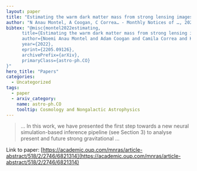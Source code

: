 ```yaml
---
layout: paper
title: "Estimating the warm dark matter mass from strong lensing images with truncated marginal neural ratio estimation"
author: "N Anau Montel, A Coogan, C Correa… - Monthly Notices of …, 2023 - academic.oup.com"
bibtex: "@misc{montel2022estimating,
      title={Estimating the warm dark matter mass from strong lensing images with truncated marginal neural ratio estimation}, 
      author={Noemi Anau Montel and Adam Coogan and Camila Correa and Konstantin Karchev and Christoph Weniger},
      year={2022},
      eprint={2205.09126},
      archivePrefix={arXiv},
      primaryClass={astro-ph.CO}
}"
hero_title: "Papers"
categories:
  - Uncategorized
tags:
  - paper
  - arxiv_category:
    name: astro-ph.CO
    tooltip: Cosmology and Nongalactic Astrophysics
---
```

>… In this work, we have presented the first step towards a new neural simulation-based inference pipeline (see Section 3) to analyse present and future strong gravitational …

Link to paper: [https://academic.oup.com/mnras/article-abstract/518/2/2746/6821314](https://academic.oup.com/mnras/article-abstract/518/2/2746/6821314)


